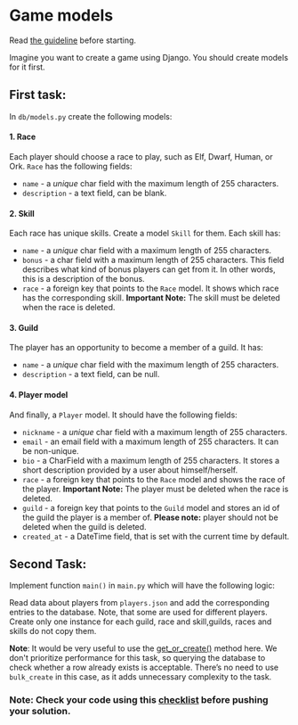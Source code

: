# Game models

Read [the guideline](https://github.com/mate-academy/py-task-guideline/blob/main/README.md) before starting.

Imagine you want to create a game using Django. 
You should create models for it first.


## First task:
In `db/models.py` create the following models:

#### 1. Race
Each player should choose a race to play, such as Elf, Dwarf, Human, or Ork.
`Race` has the following fields:
- `name` - a *unique* char field with the maximum length of 255 characters.
- `description` - a text field, can be blank.

#### 2. Skill
Each race has unique skills. Create a model `Skill` for them.
Each skill has:
- `name` - a *unique* char field with a maximum length of 255 characters.
- `bonus` - a char field with a maximum length of 255 characters. 
This field describes what kind of bonus players can get from it. In other words, this is a description of the bonus.
- `race` - a foreign key that points to the `Race` model. It shows which race has the corresponding skill.
**Important Note:** The skill must be deleted when the race is deleted.

#### 3. Guild
The player has an opportunity to become a member of a guild. 
It has:
- `name` - a *unique* char field with the maximum length of 255 characters.
- `description` - a text field, can be null.


#### 4. Player model
And finally, a `Player` model.
It should have the following fields:
- `nickname` - a *unique* char field with a maximum length of 255 characters.
- `email` - an email field with a maximum length of 255 characters. It can be non-unique.
- `bio` - a CharField with a maximum length of 255 characters. 
It stores a short description provided by a user about himself/herself.
- `race` - a foreign key that points to the `Race` model and shows 
the race of the player.
**Important Note:** The player must be deleted when the race is deleted.
- `guild` - a foreign key that points to the `Guild` model and stores
an id of the guild the player is a member of. 
**Please note:** player should not be deleted when the guild is deleted.
- `created_at` - a DateTime field, that is set with the current time by default.


## Second Task:

Implement function `main()` in `main.py` which will have the following logic:

Read data about players from `players.json` and add the corresponding entries to the database.
Note, that some  are used for different players. Create only one
instance for each guild, race and skill,guilds, races and skills do not copy them.

**Note**: It would be very useful to use the 
[get_or_create()](https://docs.djangoproject.com/en/4.2/ref/models/querysets/#get-or-create) method here.
We don't prioritize performance for this task, so querying the database to check whether a row already exists is acceptable.
There’s no need to use `bulk_create` in this case, as it adds unnecessary complexity to the task.

### Note: Check your code using this [checklist](checklist.md) before pushing your solution.
